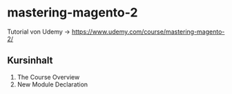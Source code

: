 # mastering-magento-2
Tutorial von Udemy
-> https://www.udemy.com/course/mastering-magento-2/

## Kursinhalt
1. The Course Overview
2. New Module Declaration